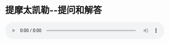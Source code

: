 # 提摩太凯勒--提问和解答

<audio style="width: 100%;" preload="false" controls controlslist="nodownload"><source src="//cdn.wechat.edu.pl/audio/mp3/old/12302.mp3" type="audio/mpeg">Your browser does not support the audio element.</audio>



